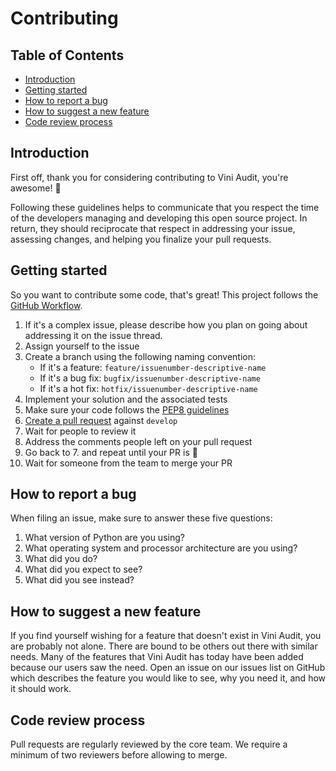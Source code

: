 # Contributing 

## Table of Contents
 * [Introduction](#introduction)
 * [Getting started](#getting-started)
 * [How to report a bug](#How-to-report-a-bug)
 * [How to suggest a new feature](#How-to-suggest-a-new-feature)
 * [Code review process](#Code-review-process)

## Introduction

First off, thank you for considering contributing to Vini Audit, you're awesome! 🎉

Following these guidelines helps to communicate that you respect the time of the developers managing and developing this open source project. In return, they should reciprocate that respect in addressing your issue, assessing changes, and helping you finalize your pull requests.

## Getting started

So you want to contribute some code, that's great! This project follows the [GitHub Workflow](https://guides.github.com/introduction/flow/). 

1. If it's a complex issue, please describe how you plan on going about addressing it on the issue thread.
2. Assign yourself to the issue
3. Create a branch using the following naming convention:
    * If it's a feature: `feature/issuenumber-descriptive-name` 
    * If it's a bug fix: `bugfix/issuenumber-descriptive-name` 
    * If it's a hot fix: `hotfix/issuenumber-descriptive-name` 
4. Implement your solution and the associated tests
5. Make sure your code follows the [PEP8 guidelines](https://www.python.org/dev/peps/pep-0008/)
6. [Create a pull request](https://help.github.com/articles/creating-a-pull-request/) against `develop`
7. Wait for people to review it
8. Address the comments people left on your pull request
9. Go back to 7. and repeat until your PR is 💯 
10. Wait for someone from the team to merge your PR

## How to report a bug

When filing an issue, make sure to answer these five questions:

 1. What version of Python are you using?
 2. What operating system and processor architecture are you using?
 3. What did you do?
 4. What did you expect to see?
 5. What did you see instead?

## How to suggest a new feature

If you find yourself wishing for a feature that doesn't exist in Vini Audit, you are probably not alone. There are bound to be others out there with similar needs. Many of the features that Vini Audit has today have been added because our users saw the need. Open an issue on our issues list on GitHub which describes the feature you would like to see, why you need it, and how it should work.

## Code review process

Pull requests are regularly reviewed by the core team. We require a minimum of two reviewers before allowing to merge. 
